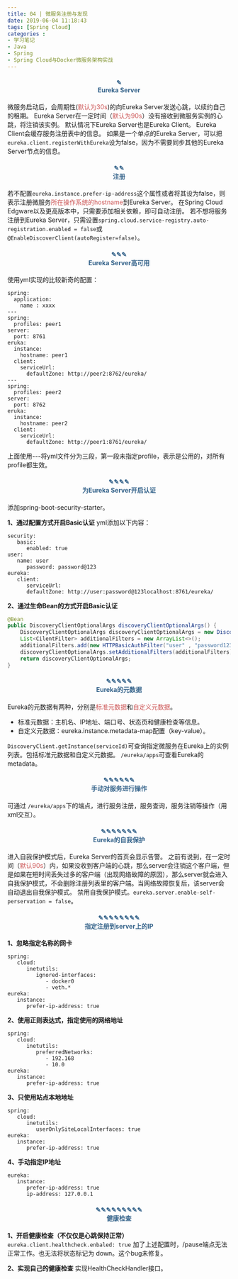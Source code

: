 ```yaml
---
title: 04 | 微服务注册与发现
date: 2019-06-04 11:18:43
tags: [Spring Cloud]
categories :
- 学习笔记
- Java
- Spring
- Spring Cloud与Docker微服务架构实战
---
```


#### <center><font color = "#36648B">✎</font><br/><font color = "#36648B">Eureka Server</font></center>
微服务启动后，会周期性(<font color = "#CD5555">默认为30s</font>)的向Eureka Server发送心跳，以续约自己的租期。
Eureka Server在一定时间（<font color = "#CD5555">默认为90s</font>）没有接收到微服务实例的心跳，将注销该实例。
默认情况下Eureka Server也是Eureka Client。
Eureka Client会缓存服务注册表中的信息。
如果是一个单点的Eureka Server，可以把`eureka.client.registerWithEureka`设为false，因为不需要同步其他的Eureka Server节点的信息。


#### <center><font color = "#36648B">✎✎</font><br/><font color = "#36648B">注册</font></center>
若不配置`eureka.instance.prefer-ip-address`这个属性或者将其设为false，则表示注册微服务<font color = "#CD5555">所在操作系统的hostname</font>到Eureka Server。
在Spring Cloud Edgware以及更高版本中，只需要添加相关依赖，即可自动注册。
若不想将服务注册到Eureka Server，只需设置`spring.cloud.service-registry.auto-registration.enabled = false`或`@EnableDiscoverClient(autoRegister=false)`。


#### <center><font color = "#36648B">✎✎✎</font><br/><font color = "#36648B">Eureka Server高可用</font></center>
使用yml实现的比较新奇的配置：
```
spring:
  application:
    name : xxxx
---
spring:
  profiles: peer1
server:
  port: 8761
eruka:
  instance:
    hostname: peer1
  client:
    serviceUrl:
      defaultZone: http://peer2:8762/eureka/
---
spring:
  profiles: peer2
server:
  port: 8762
eruka:
  instance:
    hostname: peer2
  client:
    serviceUrl:
      defaultZone: http://peer1:8761/eureka/ 
```
上面使用---将yml文件分为三段，第一段未指定profile，表示是公用的，对所有profile都生效。


#### <center><font color = "#36648B">✎✎✎✎</font><br/><font color = "#36648B">为Eureka Server开启认证</font></center>
添加spring-boot-security-starter。

**1、通过配置方式开启Basic认证**
yml添加以下内容：
```
security:
   basic:
      enabled: true
user:
   name: user
      password: password@123 
eureka:
   client:
      serviceUrl:
      defaultZone: http://user:password@123localhost:8761/eureka/
```

**2、通过生命Bean的方式开启Basic认证**

```java
@Bean
public DiscoveryClientOptionalArgs discoveryClientOptionalArgs() {
    DiscoveryClientOptionalArgs discoveryClientOptionalArgs = new DiscoveryClientOptionalArgs();
    List<CilentFilter> additionalFilters = new ArrayList<>();
    additionalFilters.add(new HTTPBasicAuthFilter("user" , "password123"))
    discoveryClientOptionalArgs.setAdditionalFilters(additionalFilters);
    return discoveryClientOptionalArgs;
}
```



#### <center><font color = "#36648B">✎✎✎✎✎</font><br/><font color = "#36648B">Eureka的元数据</font></center>
Eureka的元数据有两种，分别是<font color = "#CD5555">标准元数据</font>和<font color = "#CD5555">自定义元数据</font>。
- 标准元数据：主机名、IP地址、端口号、状态页和健康检查等信息。
- 自定义元数据：eureka.instance.metadata-map配置（key-value）。

`DiscoveryClient.getInstance(serviceId)`可查询指定微服务在Eureka上的实例列表。包括标准元数据和自定义元数据。
`/eureka/apps`可查看Eureka的metadata。


#### <center><font color = "#36648B">✎✎✎✎✎✎</font><br/><font color = "#36648B">手动对服务进行操作</font></center>
可通过 `/eureka/apps`下的端点，进行服务注册，服务查询，服务注销等操作（用xml交互）。


#### <center><font color = "#36648B">✎✎✎✎✎✎✎</font><br/><font color = "#36648B">Eureka的自我保护</font></center>
进入自我保护模式后，Eureka Server的首页会显示告警。
之前有说到，在一定时间（<font color = "#CD5555">默认90s</font>）内，如果没收到客户端的心跳，那么server会注销这个客户端，但是如果在短时间丢失过多的客户端（出现网络故障的原因），那么server就会进入自我保护模式，不会删除注册列表里的客户端。当网络故障恢复后，该server会自动退出自我保护模式。
禁用自我保护模式。`eureka.server.enable-self-perservation = false`。


#### <center><font color = "#36648B">✎✎✎✎✎✎✎✎</font><br/><font color = "#36648B">指定注册到server上的IP</font></center>

**1、忽略指定名称的网卡**
```
spring:
   cloud:
      inetutils:
         ignored-interfaces:
            - docker0
            - veth.*
eureka:
   instance:
      prefer-ip-address: true
```

**2、使用正则表达式，指定使用的网络地址**
```
spring:
   cloud:
      inetutils:
         preferredNetworks:
            - 192.168
            - 10.0
eureka:
   instance:
      prefer-ip-address: true
```
**3、只使用站点本地地址**
```
spring:
   cloud:
      inetutils:
         userOnlySiteLocalInterfaces: true
eureka:
   instance:
      prefer-ip-address: true
```
**4、手动指定IP地址**
```
eureka:
   instance:
      prefer-ip-address: true
      ip-address: 127.0.0.1
```  
      
#### <center><font color = "#36648B">✎✎✎✎✎✎✎✎✎</font><br/><font color = "#36648B">健康检查</font></center>
**1、开启健康检查（不仅仅是心跳保持正常）**
`eureka.client.healthcheck.enbaled: true`
加了上述配置时，/pause端点无法正常工作。也无法将状态标记为	down。这个bug未修复。

**2、实现自己的健康检查**
实现HealthCheckHandler接口。